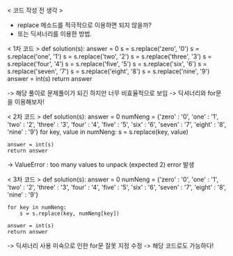 < 코드 작성 전 생각 >
- replace 메소드를 적극적으로 이용하면 되지 않을까?
- 또는 딕셔너리를 이용한 방법. 

< 1차 코드 >
def solution(s):
    answer = 0
    s = s.replace('zero', '0')
    s = s.replace('one', '1')
    s = s.replace('two', '2')
    s = s.replace('three', '3')
    s = s.replace('four', '4')
    s = s.replace('five', '5')
    s = s.replace('six', '6')
    s = s.replace('seven', '7')
    s = s.replace('eight', '8')
    s = s.replace('nine', '9')
    answer = int(s)
    return answer

-> 해당 풀이로 문제풀이가 되긴 하지만 너무 비효율적으로 보임 
-> 딕셔너리와 for문을 이용해보자!


< 2차 코드 >
def solution(s):
    answer = 0
    numNeng = {'zero' : '0', 'one' : '1', 'two' : '2', 'three' : '3', 'four' : '4', 'five' : '5', 'six' : '6', 'seven' : '7', 'eight' : '8', 'nine' : '9'}
    for key, value in numNeng:
        s = s.replace(key, value)
    
    answer = int(s)
    return answer

-> ValueError : too many values to unpack (expected 2) error 발생

< 3차 코드 >
def solution(s):
    answer = 0
    numNeng = {'zero' : '0', 'one' : '1', 'two' : '2', 'three' : '3', 'four' : '4', 'five' : '5', 'six' : '6', 'seven' : '7', 'eight' : '8', 'nine' : '9'}
    
    for key in numNeng:
        s = s.replace(key, numNeng[key])
    
    answer = int(s)
    return answer

-> 딕셔너리 사용 미숙으로 인한 for문 잘못 지정 수정
-> 해당 코드로도 가능하다!